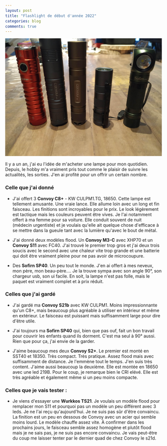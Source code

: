 ```yaml
---
layout: post
title: "Flashlight de début d'année 2022"
categories: blog
comments: true
---
```


![](https://github.com/homeostasie/bouquins/raw/master/_pics/blog/2022/flashlight-1.jpg)

Il y a un an, j'ai eu l'idée de m'acheter une lampe pour mon quotidien. Depuis, le hobby m'a vraiment pris tout comme le plaisir de suivre les actualités, les sorties. J'en ai profité pour un offrir un certain nombre.

### Celle que j'ai donné

- J'ai offert 3 **Convoy C8+** - KW CULPM1.TG, 18650. Cette lampe est tellement amusante. Une vraie lance. Elle allume loin avec un long et fin faisceau. Les finitions sont incroyables pour le prix. Le look légèrement est tactique mais les couleurs peuvent être vives. Je l'ai notamment offert à ma femme pour sa voiture. Elle conduit souvent de nuit (médecin urgentiste) et je voulais qu'elle ait quelque chose d'efficace à se mettre dans la gueule tant avec la lumière qu'avec le bout de métal. 

- J'ai donné deux modèles flood. Un **Convoy M3-C** avec XHP70 et un **Convoy S11** avec FC40. J'ai trouvé le premier trop gros et j'ai deux trois soucis avec le second avec une chaleur vite trop grande et une batterie qui doit être vraiment pleine pour ne pas avoir de microcoupure.

- Des **Sofirn SP40**. Un peu tout le monde. J'en ai offert à mes neveux, mon père, mon beau-père.... Je la trouve sympa avec son angle 90°, son chargeur usb, son ui facile. En soit, la lampe n'est pas folle, mais le paquet est vraiment complet et à prix réduit. 

### Celles que j'ai gardé

- J'ai gardé ma **Convoy S21b** avec KW CULPM1. Moins impressionnante qu'un C8+, mais beaucoup plus agréable à utiliser en intérieur et même en extérieur. Le faisceau est puissant mais suffisamment large pour dire d'être utile. 

- J'ai toujours ma **Sofirn SP40** qui, bien que pas ouf, fait un bon travail pour couvrir les enfants quand ils dorment. C'est ma seul à 90° aussi. Rien que pour ça, j'ai envie de la garder.

- J'aime beaucoup mes deux **Convoy S2+**. Le premier est monté en SST40 et 18350. Très compact. Très pratique. Assez flood mais avec suffisamment de distance. Je l'emmène tout le temps. J'en suis très content. J'aime aussi beaucoup la deuxième. Elle est montée en 18650 avec une led 219B. Pour le coup, je remarque bien le CRI elévé. Elle est très agréable et également même si un peu moins compacte.

### Celles que je vais tester :

- Je viens d'essayer une **Wurkkos TS21**. Je voulais un modèle flood pour remplacer mon S11 et pourquoi pas un modèle un peu différent avec 3 leds. Je ne l'ai reçu qu'aujourd'hui. Je ne suis pas sûr d'être convaincu. La finition est un peu en dessous de Convoy avec un acier qui semble moins lourd. Le modèle chauffe assez vite. À confirmer dans les prochains jours, le faisceau semble assez homogène et plutôt flood mais je ne sais pas, je ne suis pas encore convaincu. Je vais peut-être du coup me laisser tenter par le dernier quad de chez Convoy le s21d. 

